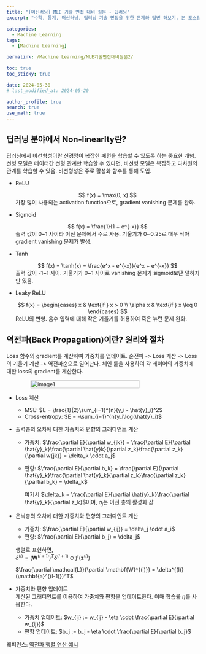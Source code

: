 ```yaml
---
title: "[머신러닝] MLE 기술 면접 대비 질문 - 딥러닝"
excerpt: "수학, 통계, 머신러닝, 딥러닝 기술 면접을 위한 문제와 답변 해보기. 본 포스팅은 개념에 대해 깊이 있게 이해한다기 보다는 폭넓게 아는 것에 중점을 둠." # 주요 내용

categories:
  - Machine Learning
tags:
  - [Machine Learning]

permalink: /Machine Learning/MLE기술면접대비질문2/

toc: true
toc_sticky: true

date: 2024-05-30
# last_modified_at: 2024-05-20

author_profile: true
search: true
use_math: true
---
```


## 딥러닝 분야에서 Non-linearlty란?
딥러닝에서 비선형성이란 신경망이 복잡한 패턴을 학습할 수 있도록 하는 중요한 개념.
선형 모델은 데이터간 선형 관계만 학습할 수 있다면, 비선형 모델은 복잡하고 다차원의 관계를 학습할 수 있음. 비선형성은 주로 활성화 함수를 통해 도입.

- ReLU
  <div align="center">
  $$ f(x) = \max(0, x) $$
  </div>
  가장 많이 사용되는 activation function으로, gradient vanishing 문제를 완화.

- Sigmoid
  <div align="center">
  $$ f(x) = \frac{1}{1 + e^{-x}} $$
  </div>
  출력 값이 0~1 사이라 이진 문제에서 주로 사용. 기울기가 0~0.25로 매우 작아 gradient vanishing 문제가 발생.

- Tanh
  <div align="center">
  $$ f(x) = \tanh(x) = \frac{e^x - e^{-x}}{e^x + e^{-x}} $$
  </div>
  출력 값이 -1~1 사이. 기울기가 0~1 사이로 vanishing 문제가 sigmoid보단 덜하지만 있음.

- Leaky ReLU
  <div align="center">
  $$ f(x) = \begin{cases} x & \text{if } x > 0 \\
  \alpha x & \text{if } x \leq 0
  \end{cases}
  $$
  </div>
  ReLU의 변형. 음수 입력에 대해 작은 기울기를 허용하여 죽은 뉴런 문제 완화.

## 역전파(Back Propagation)이란? 원리와 절차
Loss 함수의 gradient를 계산하여 가중치를 업데이트.
순전파 -> Loss 계산 -> Loss의 기울기 계산 -> 역전파순으로 일어난다.
체인 룰을 사용하여 각 레이어의 가중치에 대한 loss의 gradient를 계산한다.
<div style="display: flex; justify-content: space-around;">
    <img src="{{site.url}}/assets/images/posts_img/2024-05-30-1/image.png" alt="image1" style="width: 75%;"/>
</div>

- Loss 계산
  - MSE: 
    $E = \frac{1}{2}\sum_{i=1}^{n}(y_i - \hat{y}_i)^2$
  - Cross-entropy:
    $E = -\sum_{i=1}^{n}y_i\log(\hat{y}_i)$

- 출력층의 오차에 대한 가중치와 편향의 그래디언트 계산
  - 가중치: 
    $\frac{\partial E}{\partial w_{jk}} = \frac{\partial E}{\partial \hat{y}_k}\frac{\partial \hat{y}k}{\partial z_k}\frac{\partial z_k}{\partial w{jk}} = \delta_k \cdot a_j$
  - 편향:
    $\frac{\partial E}{\partial b_k} = \frac{\partial E}{\partial \hat{y}_k}\frac{\partial \hat{y}_k}{\partial z_k}\frac{\partial z_k}{\partial b_k} = \delta_k$

    여기서 $\delta_k = \frac{\partial E}{\partial \hat{y}_k}\frac{\partial \hat{y}_k}{\partial z_k}$이며, $a_j$는 이전 층의 활성화 값

- 은닉층의 오차에 대한 가중치와 편향의 그래디언트 계산
  - 가중치: $\frac{\partial E}{\partial w_{ij}} = \delta_j \cdot a_i$
  - 편향: $\frac{\partial E}{\partial b_j} = \delta_j$
  
  행렬로 표현하면,   
  $\delta^{(l)} = (\mathbf{W}^{(l+1)})^T \delta^{(l+1)} \odot f'(\mathbf{z}^{(l)})$

  $\frac{\partial \mathcal{L}}{\partial \mathbf{W}^{(l)}} = \delta^{(l)} (\mathbf{a}^{(l-1)})^T$



- 가중치와 편향 업데이트   
  계산된 그래디언트를 이용하여 가중치와 편향을 업데이트한다. 이때 학습률 $\eta$를 사용한다.

  - 가중치 업데이트: $w_{ij} := w_{ij} - \eta \cdot \frac{\partial E}{\partial w_{ij}}$
  - 편향 업데이트: $b_j := b_j - \eta \cdot \frac{\partial E}{\partial b_j}$

레퍼런스: [역전파 행렬 연산 예시](http://taewan.kim/post/error_in_hidden/)
